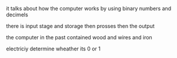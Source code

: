 it talks about how the computer works by using binary numbers and decimels

there is input stage and storage then prosses then the output 

the computer in the past contained wood and wires and iron 

electriciy determine wheather its 0 or 1

